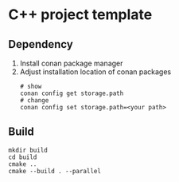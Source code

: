 # C++ project template

## Dependency
1. Install conan package manager
2. Adjust installation location of conan packages
    ```shell
    # show
    conan config get storage.path
    # change
    conan config set storage.path=<your path>
    ```

## Build
```shell
mkdir build
cd build
cmake ..
cmake --build . --parallel
```
